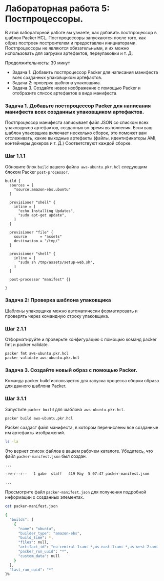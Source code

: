 # Лабораторная работа 5: Постпроцессоры.
В этой лабораторной работе вы узнаете, как добавить постпроцессор в шаблон Packer HCL. Постпроцессоры запускаются после того, как образ построен построителем и предоставлен инициаторами. Постпроцессоры не являются обязательными, и их можно использовать для загрузки артефактов, переупаковки и т. Д.

Продолжительность: 30 минут

- Задача 1. Добавить постпроцессор Packer для написания манифеста всех созданных упаковщиком артефактов.
- Задача 2: проверка шаблона упаковщика.
- Задача 3. Создайте новое изображение с помощью Packer и отобразите список артефактов в виде манифеста.

### Задача 1. Добавьте постпроцессор Packer для написания манифеста всех созданных упаковщиком артефактов.
Постпроцессор манифеста записывает файл JSON со списком всех упаковщиков артефактов, созданных во время выполнения. Если ваш шаблон упаковщика включает несколько сборок, это поможет вам отслеживать, какие выходные артефакты (файлы, идентификаторы AMI, контейнеры докеров и т. Д.) Соответствуют каждой сборке.

### Шаг 1.1.1

Обновите блок `build` вашего файла` aws-ubuntu.pkr.hcl` следующим блоком Packer `post-processor`.

```hcl
build {
  sources = [
    "source.amazon-ebs.ubuntu"
  ]

  provisioner "shell" {
    inline = [
      "echo Installing Updates",
      "sudo apt-get update",
    ]
  }

  provisioner "file" {
    source      = "assets"
    destination = "/tmp/"
  }

  provisioner "shell" {
    inline = [
      "sudo sh /tmp/assets/setup-web.sh",
    ]
  }

  post-processor "manifest" {}

}
```

### Задача 2: Проверка шаблона упаковщика
Шаблоны упаковщика можно автоматически форматировать и проверять через командную строку упаковщика.

### Шаг 2.1.1

Отформатируйте и проверьте конфигурацию с помощью команд packer fmt и packer validate.

```shell
packer fmt aws-ubuntu.pkr.hcl
packer validate aws-ubuntu.pkr.hcl
```

### Задача 3. Создайте новый образ с помощью Packer.
Команда packer build используется для запуска процесса сборки образа для данного шаблона Packer.

### Шаг 3.1.1
Запустите `packer build` для шаблона` aws-ubuntu.pkr.hcl`.

```shell
packer build aws-ubuntu.pkr.hcl
```

Packer создаст файл манифеста, в котором перечислены все созданные им артефакты изображений.

```bash
ls -la
```

Это вернет список файлов в вашем рабочем каталоге. Убедитесь, что файл `packer-manifest.json` был создан.
```bash
...

-rw-r--r--   1 gabe  staff   419 May  5 07:47 packer-manifest.json

...
```

Просмотрите файл `packer-manifest.json` для получения подробной информации о созданных элементах.
```bash
cat packer-manifest.json
```

```bash
{
  "builds": [
    {
      "name": "ubuntu",
      "builder_type": "amazon-ebs",
      "build_time": *,
      "files": null,
      "artifact_id": "eu-central-1:ami-*,us-east-1:ami-*,us-west-2:ami-03b71c51298c1dc68",
      "packer_run_uuid": "*",
      "custom_data": null
    }
  ],
  "last_run_uuid": "*"
}%
```
